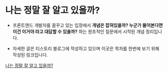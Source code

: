 # 나는 정말 잘 알고 있을까?
- 프론트엔드 개발자를 꿈꾸고 있는 입장에서 **개념은 잡혀있을까? 누군가 물어본다면 이건 이거야 라고 대답할 수 있을까?** 하는 원초적인 질문에서 시작된 개념 정리입니다.

- 자세한 글은 티스토리 블로그에 작성하고 있으며 이곳은 목차를 한번에 보기 위해 작성된 링크입니다.

[나는 정말 잘 알고 있을까?](https://whothatsme.tistory.com/)
